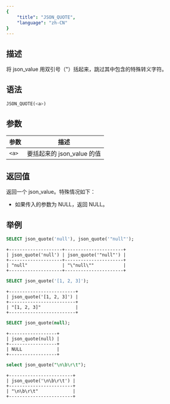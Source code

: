 ```yaml
---
{
    "title": "JSON_QUOTE",
    "language": "zh-CN"
}
---
```


<!-- 
Licensed to the Apache Software Foundation (ASF) under one
or more contributor license agreements.  See the NOTICE file
distributed with this work for additional information
regarding copyright ownership.  The ASF licenses this file
to you under the Apache License, Version 2.0 (the
"License"); you may not use this file except in compliance
with the License.  You may obtain a copy of the License at

  http://www.apache.org/licenses/LICENSE-2.0

Unless required by applicable law or agreed to in writing,
software distributed under the License is distributed on an
"AS IS" BASIS, WITHOUT WARRANTIES OR CONDITIONS OF ANY
KIND, either express or implied.  See the License for the
specific language governing permissions and limitations
under the License.
-->

## 描述
将 json_value 用双引号（"）括起来，跳过其中包含的特殊转义字符。

## 语法
```sql
JSON_QUOTE(<a>)
```

## 参数
| 参数 | 描述                  |
|------|---------------------|
| `<a>` | 要括起来的 json_value 的值 |


## 返回值
返回一个 json_value。特殊情况如下：
* 如果传入的参数为 NULL，返回 NULL。

## 举例

```sql
SELECT json_quote('null'), json_quote('"null"');
```

```text
+--------------------+----------------------+
| json_quote('null') | json_quote('"null"') |
+--------------------+----------------------+
| "null"             | "\"null\""           |
+--------------------+----------------------+
```

```sql
SELECT json_quote('[1, 2, 3]');
```
```text
+-------------------------+
| json_quote('[1, 2, 3]') |
+-------------------------+
| "[1, 2, 3]"             |
+-------------------------+
```
```sql
SELECT json_quote(null);
```
```text
+------------------+
| json_quote(null) |
+------------------+
| NULL             |
+------------------+
```

```sql
select json_quote("\n\b\r\t");
```
```text
+------------------------+
| json_quote('\n\b\r\t') |
+------------------------+
| "\n\b\r\t"             |
+------------------------+
```
